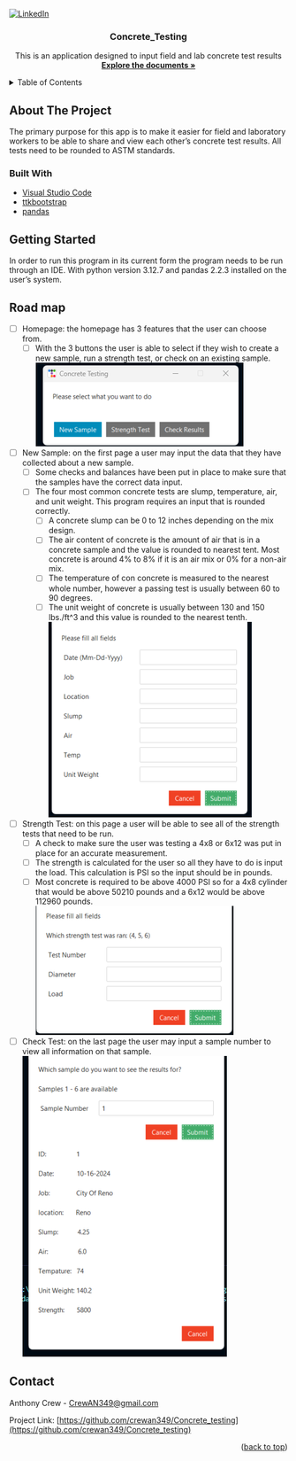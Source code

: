 <a id="readme-top"></a>

[![LinkedIn](https://img.shields.io/badge/-LinkedIn-black.svg?style=for-the-badge&logo=linkedin&colorB=555)](https://www.linkedin.com/in/crewan349/)

<h3 align="center">Concrete_Testing</h3>

  <p align="center">
    This is an application designed to input field and lab concrete test results
    <br />
    <a href="https://github.com/crewan349/Concrete_testing"><strong>Explore the documents »</strong></a>
    <br />
  </p>
</div>

<!-- TABLE OF CONTENTS -->
<details>
  <summary>Table of Contents</summary>
  <ol>
    <li>
      <a href="#about-the-project">About The Project</a>
      <ul>
        <li><a href="#built-with">Built With</a></li>
      </ul>
    </li>
    <li><a href="#getting-started">Getting Started</a></li>
    <li><a href="#roadmap">Road map</a></li>
    <li><a href="#contact">Contact</a></li>
  </ol>
</details>

<!-- ABOUT THE PROJECT -->
## About The Project

The primary purpose for this app is to make it easier for field and laboratory workers to be able to share and view each other’s concrete test results. All tests need to be rounded to ASTM standards. 

### Built With

* [Visual Studio Code](https://code.visualstudio.com/)
* [ttkbootstrap](https://ttkbootstrap.readthedocs.io/en/latest/)
* [pandas](https://pandas.pydata.org/)

<!-- GETTING STARTED -->
## Getting Started

In order to run this program in its current form the program needs to be run through an IDE. With python version 3.12.7 and pandas 2.2.3 installed on the user’s system.

<!-- ROADMAP -->
## Road map

- [ ] Homepage: the homepage has 3 features that the user can choose from.
    - [ ] With the 3 buttons the user is able to select if they wish to create a new sample, run a strength test, or check on an existing sample.
![MainMenu](/screenshots/MainMenu.png)
- [ ] New Sample: on the first page a user may input the data that they have collected about a new sample.
    - [ ] Some checks and balances have been put in place to make sure that the samples have the correct data input.
    - [ ] The four most common concrete tests are slump, temperature, air, and unit weight. This program requires an input that is rounded correctly.
        - [ ] A concrete slump can be 0 to 12 inches depending on the mix design. 
        - [ ] The air content of concrete is the amount of air that is in a concrete sample and the value is rounded to nearest tent. Most concrete is around 4% to 8% if it is an air mix or 0% for a non-air mix.
        - [ ] The temperature of con concrete is measured to the nearest whole number, however a passing test is usually between 60 to 90 degrees.
        - [ ] The unit weight of concrete is usually between 130 and 150 lbs./ft^3 and this value is rounded to the nearest tenth.
![NewSample](/screenshots/NewSample.png)
- [ ] Strength Test: on this page a user will be able to see all of the strength tests that need to be run.
    - [ ] A check to make sure the user was testing a 4x8 or 6x12 was put in place for an accurate measurement.
    - [ ] The strength is calculated for the user so all they have to do is input the load. This calculation is PSI so the input should be in pounds.
    - [ ] Most concrete is required to be above 4000 PSI so for a 4x8 cylinder that would be above 50210 pounds and a 6x12 would be above 112960 pounds.
![StrengthTest](/screenshots/StrengthTest.png)    
- [ ] Check Test: on the last page the user may input a sample number to view all information on that sample.
![CheckResults](/screenshots/CheckResults.png)

<!-- CONTACT -->
## Contact

Anthony Crew - CrewAN349@gmail.com

Project Link: [https://github.com/crewan349/Concrete_testing](https://github.com/crewan349/Concrete_testing)

<p align="right">(<a href="#readme-top">back to top</a>)</p>
